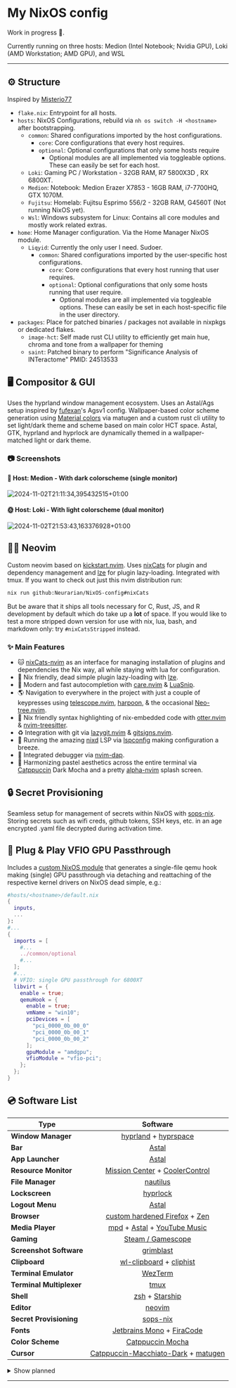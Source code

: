 # My NixOS config

Work in progress 🚧.

Currently running on three hosts: Medion (Intel Notebook; Nvidia GPU), Loki (AMD Workstation; AMD GPU), and WSL

______________________________________________________________________

## ⚙️ Structure

Inspired by [Misterio77](https://github.com/Misterio77/nix-config)

- `flake.nix`: Entrypoint for all hosts.
- `hosts`: NixOS Configurations, rebuild via `nh os switch -H <hostname>` after bootstrapping.
  - `common`: Shared configurations imported by the host configurations.
    - `core`: Core configurations that every host requires.
    - `optional`: Optional configurations that only some hosts require
      - Optional modules are all implemented via toggleable options.
        These can easily be set for each host.
  - `Loki`: Gaming PC / Workstation - 32GB RAM, R7 5800X3D , RX 6800XT.
  - `Medion`: Notebook: Medion Erazer X7853 - 16GB RAM, i7-7700HQ, GTX 1070M.
  - `Fujitsu`: Homelab: Fujitsu Esprimo 556/2 - 32GB RAM, G4560T (Not running NixOS yet).
  - `Wsl`: Windows subsystem for Linux: Contains all core modules and mostly work related extras.
- `home`: Home Manager configuration. Via the Home Manager NixOS module.
  - `Liqyid`: Currently the only user I need. Sudoer.
    - `common`: Shared configurations imported by the user-specific host configurations.
      - `core`: Core configurations that every host running that user requires.
      - `optional`: Optional configurations that only some hosts running that user require.
        - Optional modules are all implemented via toggleable options.
          These can easily be set in each host-specific file in the user directory.
- `packages`: Place for patched binaries / packages not available in nixpkgs or dedicated flakes.
  - `image-hct`: Self made rust CLI utility to efficiently get main hue, chroma and tone from a wallpaper for theming
  - `saint`: Patched binary to perform "Significance Analysis of INTeractome" PMID: 24513533

## 🖥️ Compositor & GUI

Uses the hyprland window management ecosystem. Uses an Astal/Ags setup inspired by [fufexan](https://github.com/fufexan/dotfiles)'s Agsv1 config. Wallpaper-based color scheme generation using [Material colors](https://m3.material.io/styles/color/the-color-system/key-colors-tones) via matugen and a custom rust cli utility to set light/dark theme and scheme based on main color HCT space. Astal, GTK, hyprland and hyprlock are dynamically themed in a wallpaper-matched light or dark theme.

### 📷 Screenshots

#### 🌚 Host: Medion - With dark colorscheme (single monitor)

![2024-11-02T21:11:34,395432515+01:00](https://github.com/user-attachments/assets/78b18a24-52f4-4581-816a-cad09019e564)

#### 🌞 Host: Loki - With light colorscheme (dual monitor)

![2024-11-02T21:53:43,163376928+01:00](https://github.com/user-attachments/assets/02743d90-af2f-47bc-a61f-30ee4277744c)

## 🧑‍💻 Neovim

Custom neovim based on [kickstart.nvim](https://github.com/nvim-lua/kickstart.nvim). Uses [nixCats](https://github.com/BirdeeHub/nixCats-nvim) for plugin and dependency management and [lze](https://github.com/BirdeeHub/lze) for plugin lazy-loading. Integrated with tmux. If you want to check out just this nvim distribution run:

```bash
nix run github:Neurarian/NixOS-config#nixCats

```

But be aware that it ships all tools necessary for C, Rust, JS, and R development by default which do take up a **lot** of space. If you would like to test a more stripped down version for use with nix, lua, bash, and markdown only: try `#nixCatsStripped` instead.

### ✨ Main Features

- 🐱 [nixCats-nvim](https://github.com/BirdeeHub/nixCats-nvim) as an interface for managing installation of plugins and dependencies the Nix way, all while staying with lua for configuration.
- 🦥 Nix friendly, dead simple plugin lazy-loading with [lze](https://github.com/BirdeeHub/lze).
- 💬 Modern and fast autocompletion with [care.nvim](https://github.com/max397574/care.nvim) & [LuaSnip](https://github.com/L3MON4D3/LuaSnip).
- 🌎 Navigation to everywhere in the project with just a couple of keypresses using [telescope.nvim](https://github.com/nvim-telescope/telescope.nvim), [harpoon](https://github.com/ThePrimeagen/harpoon/tree/harpoon2), & the occasional [Neo-tree.nvim](https://github.com/nvim-neo-tree/neo-tree.nvim).
- 🦦 Nix friendly syntax highlighting of nix-embedded code with [otter.nvim](https://github.com/jmbuhr/otter.nvim) & [nvim-treesitter](https://github.com/nvim-treesitter/nvim-treesitter).
- ♻️ Integration with git via [lazygit.nvim](https://github.com/kdheepak/lazygit.nvim) & [gitsigns.nvim](https://github.com/lewis6991/gitsigns.nvim).
- 🔌 Running the amazing [nixd](https://github.com/nix-community/nixd) LSP via [lspconfig](https://github.com/neovim/nvim-lspconfig) making configuration a breeze.
- 🐞 Integrated debugger via [nvim-dap](https://github.com/mfussenegger/nvim-dap).
- 🎨 Harmonizing pastel aesthetics across the entire terminal via [Catppuccin](https://github.com/catppuccin/catppuccin) Dark Mocha and a pretty [alpha-nvim](https://github.com/goolord/alpha-nvim) splash screen.

## 🔒 Secret Provisioning

Seamless setup for management of secrets within NixOS with [sops-nix](https://github.com/Mic92/sops-nix). Storing secrets such as wifi creds, github tokens, SSH keys, etc. in an age encrypted .yaml file decrypted during activation time.

## 🔌 Plug & Play VFIO GPU Passthrough

Includes a [custom NixOS module](https://github.com/Neurarian/NixOS-config/blob/master/hosts/common/optional/libvirt.nix) that generates a single-file qemu hook making (single) GPU passthrough via detaching and reattaching of the respective kernel drivers on NixOS dead simple, e.g.:

```nix
#hosts/<hostname>/default.nix
{
  inputs,
  ...
}:
#...
{
  imports = [
    #...
    ../common/optional
    #...
  ];
  #...
  # VFIO: single GPU passthrough for 6800XT
  libvirt = {
    enable = true;
    qemuHook = {
      enable = true;
      vmName = "win10";
      pciDevices = [
        "pci_0000_0b_00_0"
        "pci_0000_0b_00_1"
        "pci_0000_0b_00_2"
      ];
      gpuModule = "amdgpu";
      vfioModule = "vfio-pci";
    };
  };
}

```

## 💿 Software List

<div align="center">

| Type                     | Software                                                                              |
| ------------------------ | :---------------------------------------------------------------------------------------------:
| **Window Manager**       | [hyprland](https://github.com/hyprwm/Hyprland) + [hyprspace](https://github.com/KZDKM/Hyprspace) |
| **Bar**                  | [Astal](https://github.com/Aylur/astal) |
| **App Launcher**         | [Astal](https://github.com/Aylur/astal) |
| **Resource Monitor**     | [Mission Center](https://gitlab.com/mission-center-devs/mission-center) + [CoolerControl](https://gitlab.com/coolercontrol/coolercontrol)|
| **File Manager**         | [nautilus](https://gitlab.gnome.org/GNOME/nautilus) |
| **Lockscreen**           | [hyprlock](https://github.com/hyprwm/hyprlock/) |
| **Logout Menu**          | [Astal](https://github.com/Aylur/astal) |
| **Browser**              | [custom hardened Firefox](https://hg.mozilla.org/mozilla-central/) + [Zen](https://github.com/zen-browser/desktop) |
| **Media Player**         | [mpd](https://github.com/MusicPlayerDaemon/MPD) + [Astal](https://github.com/Aylur/astal) + [YouTube Music](https://github.com/th-ch/youtube-music) |
| **Gaming**               | [Steam / Gamescope](https://github.com/ValveSoftware/gamescope) |
| **Screenshot Software**  | [grimblast](https://github.com/hyprwm/contrib/tree/main/grimblast) |
| **Clipboard**            | [wl-clipboard](https://github.com/bugaevc/wl-clipboard) + [cliphist](https://github.com/sentriz/cliphist) |\
| **Terminal Emulator**    | [WezTerm](https://github.com/wez/wezterm) |
| **Terminal Multiplexer** | [tmux](https://github.com/tmux/tmux) |
| **Shell**                | [zsh](https://www.zsh.org/) + [Starship](https://github.com/starship/starship) |
| **Editor**               | [neovim](https://github.com/neovim/neovim) |
| **Secret Provisioning**  | [sops-nix](https://github.com/Mic92/sops-nix) |
| **Fonts**                | [Jetbrains Mono](https://www.jetbrains.com/lp/mono/) + [FiraCode](https://github.com/tonsky/FiraCode) |
| **Color Scheme**         | [Catppuccin Mocha](https://github.com/catppuccin/nix) |
| **Cursor**               | [Catppuccin-Macchiato-Dark](https://github.com/catppuccin/cursors) + [matugen](https://github.com/InioX/matugen)|

</div>

<details>
  <summary>Show planned</summary>

<div align="center">

| Type                        | Software                                                                              |
| --------------------------- | :---------------------------------------------------------------------------------------------:
| **Ephemeral Root Storage**  | [Impermanence](https://github.com/nix-community/impermanence) |
| **Notes**                   | [Obsidian](https://obsidian.md/) |
| **Bar & Widgets**           | [Migrate to AGS v2](https://github.com/Aylur/ags) |
| **VFIO**                    | Does not work on Notebook Nvidia GPU yet |

</div>

</details>

______________________________________________________________________
